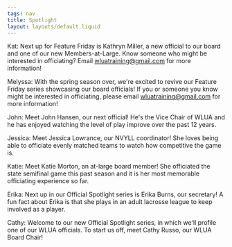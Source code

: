 ```yaml
---
tags: nav
title: Spotlight
layout: layouts/default.liquid
---
```


Kat: Next up for Feature Friday is Kathryn Miller, a new official to our board and one of our new Members-at-Large. Know someone who might be interested in officiating? Email wluatraining@gmail.com for more information!

Melyssa: With the spring season over, we're excited to revive our Feature Friday series showcasing our board officials! If you or someone you know might be interested in officiating, please email wluatraining@gmail.com for more information!

John: Meet John Hansen, our next official! He's the Vice Chair of WLUA and he has enjoyed watching the level of play improve over the past 12 years.

Jessica: Meet Jessica Lowrance, our NVYLL coordinator! She loves being able to officiate evenly matched teams to watch how competitive the game is.

Katie: Meet Katie Morton, an at-large board member! She officiated the state semifinal game this past season and it is her most memorable officiating experience so far.
 
Erika: Next up in our Official Spotlight series is Erika Burns, our secretary! A fun fact about Erika is that she plays in an adult lacrosse league to keep involved as a player.

Cathy: Welcome to our new Official Spotlight series, in which we'll profile one of our WLUA officials. To start us off, meet Cathy Russo, our WLUA Board Chair!
